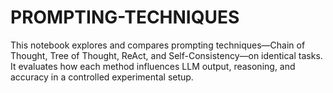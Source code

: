 # PROMPTING-TECHNIQUES
This notebook explores and compares prompting techniques—Chain of Thought, Tree of Thought, ReAct, and Self-Consistency—on identical tasks. It evaluates how each method influences LLM output, reasoning, and accuracy in a controlled experimental setup.
